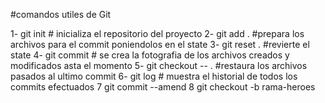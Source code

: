 #comandos utiles de Git

1- git init # inicializa el repositorio del proyecto 
2- git add . #prepara los archivos para el commit poniendolos en el state
3- git reset . #revierte el state 
4- git commit # se crea la fotografia de los archivos creados y modificados asta el momento 
5- git checkout -- . #restaura los archivos pasados al ultimo commit 
6- git log  # muestra el historial de  todos los commits efectuados
7 git commit --amend
8 git checkout  -b rama-heroes
